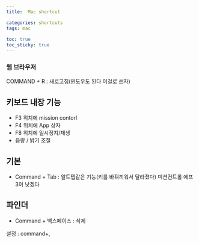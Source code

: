 ```yaml
---
title:  Mac shortcut

categories: shortcuts 
tags: mac
 
toc: true
toc_sticky: true
---
```


  
### 웹 브라우저  
COMMAND + R : 새로고침(윈도우도 된다 이걸로 쓰자)  
  
## 키보드 내장 기능  
- F3 위치에 mission contorl  
- F4 위치에 App 상자  
- F8 위치에 일시정지/재생  
- 음량 / 밝기 조절  
  
## 기본  
- Command + Tab : 알트탭같은 기능(키를 바꿔끼워서 달라졌다) 미션컨트롤 에프3이 낫겠다  
  
## 파인더  
- Command + 백스페이스 : 삭제  
  
설정 : command+,  

